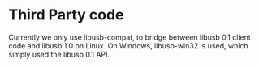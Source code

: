 # Third Party code

Currently we only use libusb-compat, to bridge between libusb 0.1 client code and libusb 1.0 on Linux.
On Windows, libusb-win32 is used, which simply used the libusb 0.1 API.

